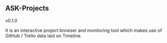 ## ASK-Projects
v0.1.0

It is an interactive project browser and monitoring tool which makes use of GitHub / Trello data laid on Timeline.
